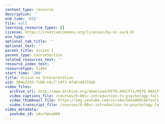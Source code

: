 ```yaml
---
content_type: resource
description: ''
end_time: '612'
file: null
learning_resource_types: []
license: https://creativecommons.org/licenses/by-nc-sa/4.0/
ocw_type: ''
optional_tab_title: ''
optional_text: ''
parent_title: Vision I
parent_type: CourseSection
related_resources_text: ''
resource_index_text: ''
resourcetype: Video
start_time: '260'
title: Vision as Interpretation
uid: 504e2243-7c86-e5c7-c9f3-bfab14037eb6
video_files:
  archive_url: http://www.archive.org/download/MIT9.00SCF11/MIT9_00SCF11_lec05_300k.mp4
  video_captions_file: /courses/9-00sc-introduction-to-psychology-fall-2011/304ff5146684558fa40073cb08144d53_v4ur5mna060.vtt
  video_thumbnail_file: https://img.youtube.com/vi/v4ur5mna060/default.jpg
  video_transcript_file: /courses/9-00sc-introduction-to-psychology-fall-2011/dd4cb05ef3876bb8bb0fdf4078ab5e76_v4ur5mna060.pdf
video_metadata:
  youtube_id: v4ur5mna060
---
```

